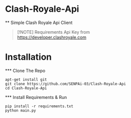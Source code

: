 # Clash-Royale-Api
** Simple Clash Royale Api Client

> [!NOTE] Requirements
> Api Key from https://developer.clashroyale.com

# Installation
*** Clone The Repo
```
apt-get install git
git clone https://github.com/SENPAi-03/Clash-Royale-Api
cd Clash-Royale-Api
```
*** Install Requirements & Run
```
pip install -r requirements.txt
python main.py
```
